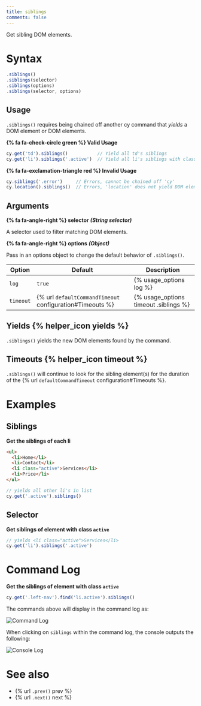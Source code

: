 ```yaml
---
title: siblings
comments: false
---
```


Get sibling DOM elements.

# Syntax

```javascript
.siblings()
.siblings(selector)
.siblings(options)
.siblings(selector, options)
```

## Usage

`.siblings()` requires being chained off another cy command that *yields* a DOM element or DOM elements.

**{% fa fa-check-circle green %} Valid Usage**

```javascript
cy.get('td').siblings()           // Yield all td's siblings
cy.get('li').siblings('.active')  // Yield all li's siblings with class '.active'
```

**{% fa fa-exclamation-triangle red %} Invalid Usage**

```javascript
cy.siblings('.error')     // Errors, cannot be chained off 'cy'
cy.location().siblings()  // Errors, 'location' does not yield DOM element
```

## Arguments

**{% fa fa-angle-right %} selector**  ***(String selector)***

A selector used to filter matching DOM elements.

**{% fa fa-angle-right %} options**  ***(Object)***

Pass in an options object to change the default behavior of `.siblings()`.

Option | Default | Description
--- | --- | ---
`log` | `true` | {% usage_options log %}
`timeout` | {% url `defaultCommandTimeout` configuration#Timeouts %} | {% usage_options timeout .siblings %}

## Yields {% helper_icon yields %}

`.siblings()` yields the new DOM elements found by the command.

## Timeouts {% helper_icon timeout %}

`.siblings()` will continue to look for the sibling element(s) for the duration of the {% url `defaultCommandTimeout` configuration#Timeouts %}.

# Examples

## Siblings

**Get the siblings of each li**

```html
<ul>
  <li>Home</li>
  <li>Contact</li>
  <li class="active">Services</li>
  <li>Price</li>
</ul>
```

```javascript
// yields all other li's in list
cy.get('.active').siblings()
```

## Selector

**Get siblings of element with class `active`**

```javascript
// yields <li class="active">Services</li>
cy.get('li').siblings('.active')
```

# Command Log

**Get the siblings of element with class `active`**

```javascript
cy.get('.left-nav').find('li.active').siblings()
```

The commands above will display in the command log as:

![Command Log](/img/api/siblings/find-siblings-of-dom-elements-to-test.png)

When clicking on `siblings` within the command log, the console outputs the following:

![Console Log](/img/api/siblings/console-log-of-sibling-elements.png)

# See also

- {% url `.prev()` prev %}
- {% url `.next()` next %}
